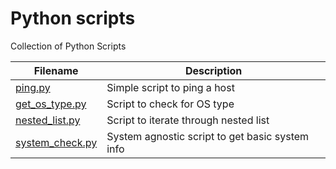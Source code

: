 # Python scripts
Collection of Python Scripts

| Filename | Description |
| --- | --- |
| [ping.py](https://github.com/spatterson78/python/blob/main/ping.py) | Simple script to ping a host |
| [get_os_type.py](https://github.com/spatterson78/python/blob/main/get_os_type.py) | Script to check for OS type |
| [nested_list.py](https://github.com/spatterson78/python/blob/main/nested_list.py) | Script to iterate through nested list |
| [system_check.py](https://github.com/spatterson78/python/blob/main/system_check.py) | System agnostic script to get basic system info |
